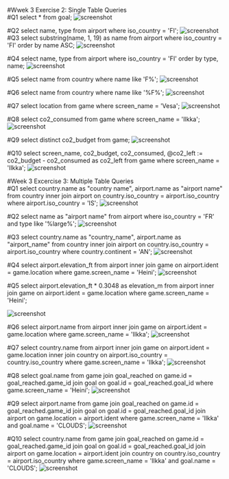 #Wwek 3 Exercise 2: Single Table Queries\
#Q1
select * from goal;
![screenshot](Screenshot_week3_e2_q1.png)

#Q2
select name, type from airport where iso_country = 'FI';
![screenshot](Screenshot_week3_e2_q2.png)
#Q3
select substring(name, 1, 19) as name from airport where iso_country = 'FI' order by name ASC;
![screenshot](Screenshot_week3_e2_q3.png)

#Q4
select name, type from airport where iso_country = 'FI' order by type, name;
![screenshot](Screenshot_week3_e2_q4.png)

#Q5
select name from country where name like 'F%';
![screenshot](Screenshot_week3_e2_q5.png)

#Q6
 select name from country where name like '%F%';
![screenshot](Screenshot_week3_e2_q6.png)

#Q7
select location from game where screen_name = 'Vesa';
![screenshot](Screenshot_week3_e2_q7.png)

#Q8
select co2_consumed from game where screen_name = 'Ilkka';
![screenshot](Screenshot_week3_e2_q8.png)

#Q9
select distinct co2_budget from game;
![screenshot](Screenshot_week3_e2_q9.png)

#Q10
select screen_name, co2_budget, co2_consumed, @co2_left := co2_budget - co2_consumed as co2_left from game where screen_name = 'Ilkka';
![screenshot](Screenshot_week3_e2_q10.png)

#Week 3 Excercise 3: Multiple Table Queries\
#Q1
select country.name as "country name", airport.name as "airport name" from country inner join airport on country.iso_country = airport.iso_country where airport.iso_country = 'IS';
![screenshot](Screenshot_week3_q1.png)

#Q2
select name as "airport name" from airport where iso_country = 'FR' and type like '%large%';
![screenshot](Screenshot_week3_q2.png)

#Q3
 select country.name as "country_name", airport.name as "airport_name" from country inner join airport on country.iso_country = airport.iso_country where country.continent = 'AN';
![screenshot](Screenshot_week3_q3.png)

#Q4
select airport.elevation_ft from airport inner join game on airport.ident = game.location where game.screen_name = 'Heini';
![screenshot](Screenshot_week3_q4.png)

#Q5
select airport.elevation_ft * 0.3048 as elevation_m from airport inner join game on airport.ident = game.location where game.screen_name = 'Heini';

![screenshot](Screenshot_week3_q5.png)

#Q6
select airport.name from airport inner join game on airport.ident = game.location where game.screen_name = 'Ilkka';
![screenshot](Screenshot_week3_q6.png)

#Q7
 select country.name from airport inner join game on airport.ident = game.location inner join country on airport.iso_country = country.iso_country where game.screen_name = 'Ilkka';
![screenshot](Screenshot_week3_q7.png)

#Q8
select goal.name from game join goal_reached on game.id = goal_reached.game_id join goal on goal.id = goal_reached.goal_id where game.screen_name = 'Heini';
![screenshot](Screenshot_week3_q8.png)

#Q9
select airport.name
    from game
    join goal_reached
    on game.id = goal_reached.game_id
    join goal
    on goal.id = goal_reached.goal_id
    join airport
    on game.location = airport.ident
    where game.screen_name = 'Ilkka' and goal.name = 'CLOUDS';
![screenshot](Screenshot_week3_q9.png)

#Q10
select country.name from game join goal_reached on game.id = goal_reached.game_id join goal on goal.id = goal_reached.goal_id join airport on game.location = airport.ident join country on country.iso_country = airport.iso_country where game.screen_name = 'Ilkka' and goal.name = 'CLOUDS';
![screenshot](Screenshot_week3_q10.png)
